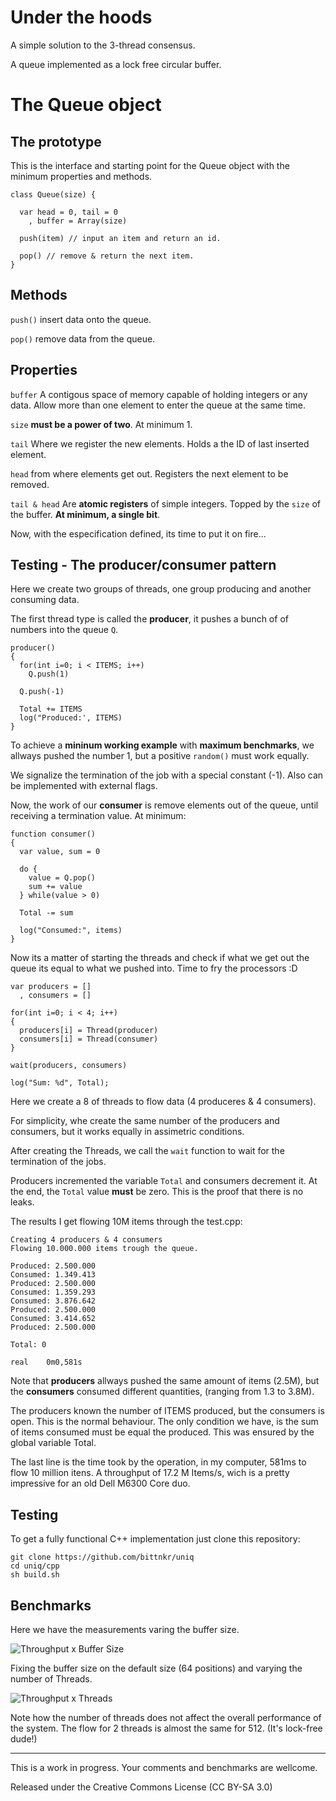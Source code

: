 # Under the hoods

A simple solution to the 3-thread consensus. 

A queue implemented as a lock free circular buffer.

# The Queue object 

## The prototype 

This is the interface and starting point for the Queue object with the minimum properties and methods. 

```
class Queue(size) {

  var head = 0, tail = 0
    , buffer = Array(size)

  push(item) // input an item and return an id.

  pop() // remove & return the next item.
}
```

## Methods

`push()` insert data onto the queue.

`pop()` remove data from the queue.

## Properties

`buffer` A contigous space of memory capable of holding integers or any data. Allow more than one element to enter the queue at the same time.  

`size` **must be a power of two**. At minimum 1.

`tail` Where we register the new elements. Holds a the ID of last inserted element. 

`head` from where elements get out. Registers the next element to be removed.

`tail & head` Are **atomic registers** of simple integers. Topped by the ``size`` of the buffer. **At minimum, a single bit**.

Now, with the especification defined, its time to put it on fire... 

## Testing - The producer/consumer pattern

Here we create two groups of threads, one group producing and another consuming data.

The first thread type is called the **producer**, it pushes a bunch of of numbers into the queue `Q`. 

```
producer() 
{
  for(int i=0; i < ITEMS; i++)
    Q.push(1) 
    
  Q.push(-1)

  Total += ITEMS
  log("Produced:', ITEMS)
}
```

To achieve a **mininum working example** with **maximum benchmarks**, we allways pushed the number 1, but a positive `random()` must work equally.

We signalize the termination of the  job with a special constant (-1). Also can be implemented with external flags.

Now, the work of our **consumer** is remove elements out of the queue, until receiving a termination value. At minimum:

```
function consumer()
{
  var value, sum = 0

  do { 
    value = Q.pop()
    sum += value
  } while(value > 0) 

  Total -= sum

  log("Consumed:", items)
}
```

Now its a matter of starting the threads and check if what we get out the queue its equal to what we pushed into. Time to fry the processors :D

```
var producers = []
  , consumers = []

for(int i=0; i < 4; i++)
{
  producers[i] = Thread(producer)
  consumers[i] = Thread(consumer)
}

wait(producers, consumers)

log("Sum: %d", Total);

```

Here we create a 8 of threads to flow data (4 produceres & 4 consumers). 

For simplicity, whe create the same number of the producers and consumers, but it works equally in assimetric conditions. 

After creating the Threads, we call the ``wait`` function to wait for the termination of the jobs.

Producers incremented the variable ``Total`` and consumers decrement it. At the end, the ``Total`` value **must** be zero. This is the proof that there is no leaks.

The results I get flowing 10M items through the test.cpp:

```
Creating 4 producers & 4 consumers
Flowing 10.000.000 items trough the queue.

Produced: 2.500.000
Consumed: 1.349.413
Produced: 2.500.000
Consumed: 1.359.293
Consumed: 3.876.642
Produced: 2.500.000
Consumed: 3.414.652
Produced: 2.500.000

Total: 0

real    0m0,581s
```
Note that **producers** allways pushed the same amount of items (2.5M), but the **consumers** consumed different quantities, (ranging from 1.3 to 3.8M). 

The producers known the number of ITEMS produced, but the consumers is open. This is the normal behaviour. The only condition we have, is the sum of items consumed must be equal the produced. This was ensured by the global variable Total.

The last line is the time took by the operation, in my computer, 581ms to flow 10 million itens. A throughput of 17.2 M Items/s, wich is a pretty impressive for an old Dell M6300 Core duo.

## Testing
To get a fully functional C++ implementation just clone this repository:

```
git clone https://github.com/bittnkr/uniq
cd uniq/cpp
sh build.sh
```

## Benchmarks

Here we have the measurements varing the buffer size. 

![Throughput x Buffer Size](https://i.stack.imgur.com/TgkKs.png)

Fixing the buffer size on the default size (64 positions) and varying the number of Threads.
 
![Throughput x Threads](https://i.stack.imgur.com/laMSX.png)

Note how the number of threads does not affect the overall performance of the system. The flow for 2 threads is almost the same for 512. (It's lock-free dude!)

---
This is a work in progress. Your comments and benchmarks are wellcome. 

Released under the Creative Commons License (CC BY-SA 3.0)